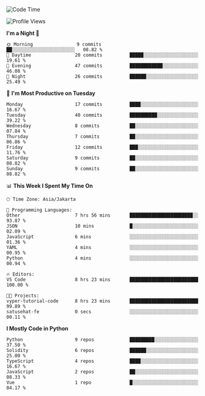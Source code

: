 <!--START_SECTION:waka-->
![Code Time](http://img.shields.io/badge/Code%20Time-1%2C459%20hrs%2046%20mins-blue)

![Profile Views](http://img.shields.io/badge/Profile%20Views-2-blue)

**I'm a Night 🦉** 

```text
🌞 Morning                9 commits           ██░░░░░░░░░░░░░░░░░░░░░░░   08.82 % 
🌆 Daytime                20 commits          █████░░░░░░░░░░░░░░░░░░░░   19.61 % 
🌃 Evening                47 commits          ████████████░░░░░░░░░░░░░   46.08 % 
🌙 Night                  26 commits          ██████░░░░░░░░░░░░░░░░░░░   25.49 % 
```
📅 **I'm Most Productive on Tuesday** 

```text
Monday                   17 commits          ████░░░░░░░░░░░░░░░░░░░░░   16.67 % 
Tuesday                  40 commits          ██████████░░░░░░░░░░░░░░░   39.22 % 
Wednesday                8 commits           ██░░░░░░░░░░░░░░░░░░░░░░░   07.84 % 
Thursday                 7 commits           ██░░░░░░░░░░░░░░░░░░░░░░░   06.86 % 
Friday                   12 commits          ███░░░░░░░░░░░░░░░░░░░░░░   11.76 % 
Saturday                 9 commits           ██░░░░░░░░░░░░░░░░░░░░░░░   08.82 % 
Sunday                   9 commits           ██░░░░░░░░░░░░░░░░░░░░░░░   08.82 % 
```


📊 **This Week I Spent My Time On** 

```text
🕑︎ Time Zone: Asia/Jakarta

💬 Programming Languages: 
Other                    7 hrs 56 mins       ███████████████████████░░   93.87 % 
JSON                     10 mins             █░░░░░░░░░░░░░░░░░░░░░░░░   02.09 % 
JavaScript               6 mins              ░░░░░░░░░░░░░░░░░░░░░░░░░   01.36 % 
YAML                     4 mins              ░░░░░░░░░░░░░░░░░░░░░░░░░   00.95 % 
Python                   4 mins              ░░░░░░░░░░░░░░░░░░░░░░░░░   00.94 % 

🔥 Editors: 
VS Code                  8 hrs 23 mins       █████████████████████████   100.00 % 

🐱‍💻 Projects: 
vyper-tutorial-code      8 hrs 23 mins       █████████████████████████   99.89 % 
satusehat-fe             0 secs              ░░░░░░░░░░░░░░░░░░░░░░░░░   00.11 % 
```

**I Mostly Code in Python** 

```text
Python                   9 repos             █████████░░░░░░░░░░░░░░░░   37.50 % 
Solidity                 6 repos             ██████░░░░░░░░░░░░░░░░░░░   25.00 % 
TypeScript               4 repos             ████░░░░░░░░░░░░░░░░░░░░░   16.67 % 
JavaScript               2 repos             ██░░░░░░░░░░░░░░░░░░░░░░░   08.33 % 
Vue                      1 repo              █░░░░░░░░░░░░░░░░░░░░░░░░   04.17 % 
```




<!--END_SECTION:waka-->
